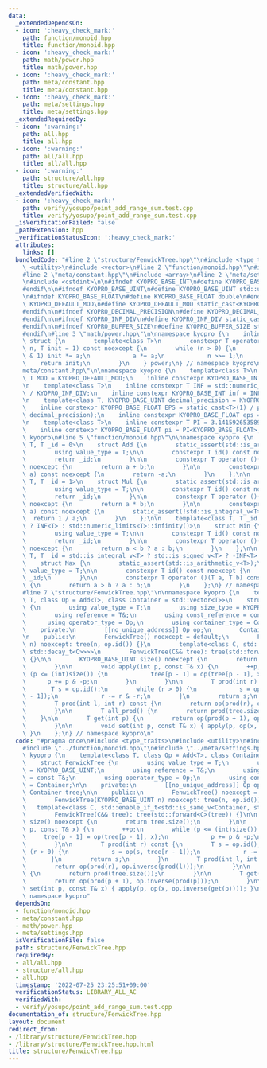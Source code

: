```yaml
---
data:
  _extendedDependsOn:
  - icon: ':heavy_check_mark:'
    path: function/monoid.hpp
    title: function/monoid.hpp
  - icon: ':heavy_check_mark:'
    path: math/power.hpp
    title: math/power.hpp
  - icon: ':heavy_check_mark:'
    path: meta/constant.hpp
    title: meta/constant.hpp
  - icon: ':heavy_check_mark:'
    path: meta/settings.hpp
    title: meta/settings.hpp
  _extendedRequiredBy:
  - icon: ':warning:'
    path: all.hpp
    title: all.hpp
  - icon: ':warning:'
    path: all/all.hpp
    title: all/all.hpp
  - icon: ':warning:'
    path: structure/all.hpp
    title: structure/all.hpp
  _extendedVerifiedWith:
  - icon: ':heavy_check_mark:'
    path: verify/yosupo/point_add_range_sum.test.cpp
    title: verify/yosupo/point_add_range_sum.test.cpp
  _isVerificationFailed: false
  _pathExtension: hpp
  _verificationStatusIcon: ':heavy_check_mark:'
  attributes:
    links: []
  bundledCode: "#line 2 \"structure/FenwickTree.hpp\"\n#include <type_traits>\n#include\
    \ <utility>\n#include <vector>\n#line 2 \"function/monoid.hpp\"\n#include <limits>\n\
    #line 2 \"meta/constant.hpp\"\n#include <array>\n#line 2 \"meta/settings.hpp\"\
    \n#include <cstdint>\n\n#ifndef KYOPRO_BASE_INT\n#define KYOPRO_BASE_INT std::int64_t\n\
    #endif\n\n#ifndef KYOPRO_BASE_UINT\n#define KYOPRO_BASE_UINT std::uint64_t\n#endif\n\
    \n#ifndef KYOPRO_BASE_FLOAT\n#define KYOPRO_BASE_FLOAT double\n#endif\n\n#ifndef\
    \ KYOPRO_DEFAULT_MOD\n#define KYOPRO_DEFAULT_MOD static_cast<KYOPRO_BASE_UINT>(998244353)\n\
    #endif\n\n#ifndef KYOPRO_DECIMAL_PRECISION\n#define KYOPRO_DECIMAL_PRECISION static_cast<KYOPRO_BASE_UINT>(12)\n\
    #endif\n\n#ifndef KYOPRO_INF_DIV\n#define KYOPRO_INF_DIV static_cast<KYOPRO_BASE_UINT>(3)\n\
    #endif\n\n#ifndef KYOPRO_BUFFER_SIZE\n#define KYOPRO_BUFFER_SIZE static_cast<KYOPRO_BASE_UINT>(2048)\n\
    #endif\n#line 3 \"math/power.hpp\"\n\nnamespace kyopro {\n    inline constexpr\
    \ struct {\n        template<class T>\n        constexpr T operator ()(T a, KYOPRO_BASE_UINT\
    \ n, T init = 1) const noexcept {\n        while (n > 0) {\n            if (n\
    \ & 1) init *= a;\n            a *= a;\n            n >>= 1;\n        }\n    \
    \    return init;\n        }\n    } power;\n} // namespace kyopro\n#line 7 \"\
    meta/constant.hpp\"\n\nnamespace kyopro {\n    template<class T>\n    inline constexpr\
    \ T MOD = KYOPRO_DEFAULT_MOD;\n    inline constexpr KYOPRO_BASE_INT mod = MOD<KYOPRO_BASE_INT>;\n\
    \n    template<class T>\n    inline constexpr T INF = std::numeric_limits<T>::max()\
    \ / KYOPRO_INF_DIV;\n    inline constexpr KYOPRO_BASE_INT inf = INF<KYOPRO_BASE_INT>;\n\
    \n    template<class T, KYOPRO_BASE_UINT decimal_precision = KYOPRO_DECIMAL_PRECISION>\n\
    \    inline constexpr KYOPRO_BASE_FLOAT EPS = static_cast<T>(1) / power(10ULL,\
    \ decimal_precision);\n    inline constexpr KYOPRO_BASE_FLOAT eps = EPS<KYOPRO_BASE_FLOAT>;\n\
    \n    template<class T>\n    inline constexpr T PI = 3.14159265358979323846;\n\
    \    inline constexpr KYOPRO_BASE_FLOAT pi = PI<KYOPRO_BASE_FLOAT>;\n} // namespace\
    \ kyopro\n#line 5 \"function/monoid.hpp\"\n\nnamespace kyopro {\n    template<class\
    \ T, T _id = 0>\n    struct Add {\n        static_assert(std::is_arithmetic_v<T>);\n\
    \        using value_type = T;\n\n        constexpr T id() const noexcept {\n\
    \        return _id;\n        }\n\n        constexpr T operator ()(T a, T b) const\
    \ noexcept {\n        return a + b;\n        }\n\n        constexpr T inverse(T\
    \ a) const noexcept {\n        return -a;\n        }\n    };\n\n    template<class\
    \ T, T _id = 1>\n    struct Mul {\n        static_assert(std::is_arithmetic_v<T>);\n\
    \        using value_type = T;\n\n        constexpr T id() const noexcept {\n\
    \        return _id;\n        }\n\n        constexpr T operator ()(T a, T b) const\
    \ noexcept {\n        return a * b;\n        }\n\n        constexpr T inverse(T\
    \ a) const noexcept {\n        static_assert(!std::is_integral_v<T>);\n      \
    \  return 1 / a;\n        }\n    };\n\n    template<class T, T _id = std::is_integral_v<T>\
    \ ? INF<T> : std::numeric_limits<T>::infinity()>\n    struct Min {\n        static_assert(std::is_arithmetic_v<T>);\n\
    \        using value_type = T;\n\n        constexpr T id() const noexcept {\n\
    \        return _id;\n        }\n\n        constexpr T operator ()(T a, T b) const\
    \ noexcept {\n        return a < b ? a : b;\n        }\n    };\n\n    template<class\
    \ T, T _id = std::is_integral_v<T> ? std::is_signed_v<T> ? -INF<T> : 0 : -std::numeric_limits<T>::infinity()>\n\
    \    struct Max {\n        static_assert(std::is_arithmetic_v<T>);\n        using\
    \ value_type = T;\n\n        constexpr T id() const noexcept {\n        return\
    \ _id;\n        }\n\n        constexpr T operator ()(T a, T b) const noexcept\
    \ {\n        return a > b ? a : b;\n        }\n    };\n} // namespace kyopro\n\
    #line 7 \"structure/FenwickTree.hpp\"\n\nnamespace kyopro {\n    template<class\
    \ T, class Op = Add<T>, class Container = std::vector<T>>\n    struct FenwickTree\
    \ {\n        using value_type = T;\n        using size_type = KYOPRO_BASE_UINT;\n\
    \        using reference = T&;\n        using const_reference = const T&;\n  \
    \      using operator_type = Op;\n        using container_type = Container;\n\n\
    \    private:\n        [[no_unique_address]] Op op;\n        Container tree;\n\
    \n    public:\n        FenwickTree() noexcept = default;\n        FenwickTree(KYOPRO_BASE_UINT\
    \ n) noexcept: tree(n, op.id()) {}\n        template<class C, std::enable_if_t<std::is_same_v<Container,\
    \ std::decay_t<C>>>>\n        FenwickTree(C&& tree): tree(std::forward<C>(tree))\
    \ {}\n\n        KYOPRO_BASE_UINT size() noexcept {\n        return tree.size();\n\
    \        }\n\n        void apply(int p, const T& x) {\n        ++p;\n        while\
    \ (p <= (int)size()) {\n            tree[p - 1] = op(tree[p - 1], x);\n      \
    \      p += p & -p;\n        }\n        }\n\n        T prod(int r) const {\n \
    \       T s = op.id();\n        while (r > 0) {\n            s = op(s, tree[r\
    \ - 1]);\n            r -= r & -r;\n        }\n        return s;\n        }\n\
    \        T prod(int l, int r) const {\n        return op(prod(r), op.inverse(prod(l)));\n\
    \        }\n\n        T all_prod() {\n        return prod(tree.size());\n    \
    \    }\n\n        T get(int p) {\n        return op(prod(p + 1), op.inverse(prod(p)));\n\
    \        }\n\n        void set(int p, const T& x) { apply(p, op(x, op.inverse(get(p))));\
    \ }\n    };\n} // namespace kyopro\n"
  code: "#pragma once\n#include <type_traits>\n#include <utility>\n#include <vector>\n\
    #include \"../function/monoid.hpp\"\n#include \"../meta/settings.hpp\"\n\nnamespace\
    \ kyopro {\n    template<class T, class Op = Add<T>, class Container = std::vector<T>>\n\
    \    struct FenwickTree {\n        using value_type = T;\n        using size_type\
    \ = KYOPRO_BASE_UINT;\n        using reference = T&;\n        using const_reference\
    \ = const T&;\n        using operator_type = Op;\n        using container_type\
    \ = Container;\n\n    private:\n        [[no_unique_address]] Op op;\n       \
    \ Container tree;\n\n    public:\n        FenwickTree() noexcept = default;\n\
    \        FenwickTree(KYOPRO_BASE_UINT n) noexcept: tree(n, op.id()) {}\n     \
    \   template<class C, std::enable_if_t<std::is_same_v<Container, std::decay_t<C>>>>\n\
    \        FenwickTree(C&& tree): tree(std::forward<C>(tree)) {}\n\n        KYOPRO_BASE_UINT\
    \ size() noexcept {\n        return tree.size();\n        }\n\n        void apply(int\
    \ p, const T& x) {\n        ++p;\n        while (p <= (int)size()) {\n       \
    \     tree[p - 1] = op(tree[p - 1], x);\n            p += p & -p;\n        }\n\
    \        }\n\n        T prod(int r) const {\n        T s = op.id();\n        while\
    \ (r > 0) {\n            s = op(s, tree[r - 1]);\n            r -= r & -r;\n \
    \       }\n        return s;\n        }\n        T prod(int l, int r) const {\n\
    \        return op(prod(r), op.inverse(prod(l)));\n        }\n\n        T all_prod()\
    \ {\n        return prod(tree.size());\n        }\n\n        T get(int p) {\n\
    \        return op(prod(p + 1), op.inverse(prod(p)));\n        }\n\n        void\
    \ set(int p, const T& x) { apply(p, op(x, op.inverse(get(p)))); }\n    };\n} //\
    \ namespace kyopro"
  dependsOn:
  - function/monoid.hpp
  - meta/constant.hpp
  - math/power.hpp
  - meta/settings.hpp
  isVerificationFile: false
  path: structure/FenwickTree.hpp
  requiredBy:
  - all/all.hpp
  - structure/all.hpp
  - all.hpp
  timestamp: '2022-07-25 23:25:51+09:00'
  verificationStatus: LIBRARY_ALL_AC
  verifiedWith:
  - verify/yosupo/point_add_range_sum.test.cpp
documentation_of: structure/FenwickTree.hpp
layout: document
redirect_from:
- /library/structure/FenwickTree.hpp
- /library/structure/FenwickTree.hpp.html
title: structure/FenwickTree.hpp
---
```

